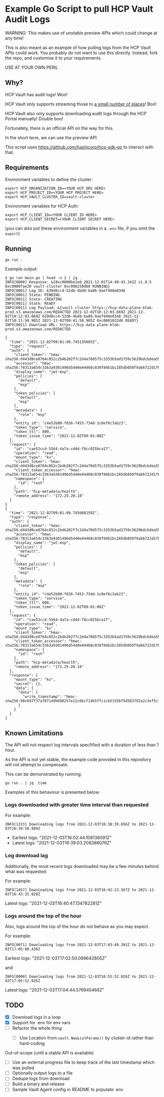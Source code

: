 # Example Go Script to pull HCP Vault Audit Logs

WARNING: This makes use of unstable preview APIs which could change at any time!

This is also meant as an example of how pulling logs from the HCP Vault APIs could work.
You probably do not want to use this directly. Instead, fork the repo, and customise it to your requirements.

USE AT YOUR OWN PERIL


## Why?

HCP Vault has audit logs! Woo!

HCP Vault only supports streaming those to [a small number of places](https://www.hashicorp.com/blog/hcp-vault-adds-3-new-observability-integrations)! Boo!

HCP Vault also only supports downloading audit logs through the HCP Portal manually! Double boo!

Fortunately, there is an official API on the way for this.

In the short term, we can use the preview API

This script uses https://github.com/hashicorp/hcp-sdk-go to interact with that.



## Requirements

Environment variables to define the cluster:

```
export HCP_ORGANIZATION_ID=<YOUR HCP ORG HERE>
export HCP_PROJECT_ID=<YOUR HCP PROJECT HERE>
export HCP_VAULT_CLUSTER_ID=vault-cluster
```

Environment variables for HCP Auth:

```
export HCP_CLIENT_ID=<YOUR CLIENT ID HERE>
export HCP_CLIENT_SECRET=<YOUR CLIENT SECRET HERE>
```

(you can also put these environment variables in a `.env` file, if you omit the `export`)

## Running

```
go run .
```

Example output:

```
$ go run main.go | head -n 2 | jq .
INFO[0000] Response: &{0xc0000be1e0 2021-12-01T14:49:43.342Z v1.8.5 0xc00007ae20 vault-cluster 0xc000250d80 RUNNING}
INFO[0001] Log ID: 639d8cc4-52d6-4bd8-ba86-9aef948e8348
INFO[0001] State: PENDING
INFO[0011] State: CREATING
INFO[0021] State: READY
INFO[0021] Log Payload: &{vault-cluster https://hcp-data-plane-blob-prod.s3.amazonaws.com/REDACTED 2021-12-02T10:12:03.669Z 2021-12-02T10:12:03.669Z 639d8cc4-52d6-4bd8-ba86-9aef948e8348 2021-12-02T10:11:50.905Z 2021-12-02T09:41:50.905Z 0xc0001022d0 READY}
INFO[0021] Download URL: https://hcp-data-plane-blob-prod.s3.amazonaws.com/REDACTED

{
  "time": "2021-12-02T09:01:09.745135603Z",
  "type": "request",
  "auth": {
    "client_token": "hmac-sha256:d443d8ce8764c852c2b4b202f7c2d4a70d575c3353b5ad1759c5629bdcbdea55",
    "accessor": "hmac-sha256:78313a654c3363a9301496d5440e44468c039f84b1bc285db050f9ab6722d1f0",
    "display_name": "jwt-msp",
    "policies": [
      "default",
      "msp"
    ],
    "token_policies": [
      "default",
      "msp"
    ],
    "metadata": {
      "role": "msp"
    },
    "entity_id": "c4e52b80-f836-7453-734d-1c0ef6c3ab23",
    "token_type": "service",
    "token_ttl": 600,
    "token_issue_time": "2021-12-02T09:01:08Z"
  },
  "request": {
    "id": "cae52ccd-5564-4a7a-cd4d-f8cc025bca17",
    "operation": "read",
    "mount_type": "kv",
    "client_token": "hmac-sha256:d443d8ce8764c852c2b4b202f7c2d4a70d575c3353b5ad1759c5629bdcbdea55",
    "client_token_accessor": "hmac-sha256:78313a654c3363a9301496d5440e44468c039f84b1bc285db050f9ab6722d1f0",
    "namespace": {
      "id": "root"
    },
    "path": "hcp-metadata/health",
    "remote_address": "172.25.20.18"
  }
}
{
  "time": "2021-12-02T09:01:09.745668159Z",
  "type": "response",
  "auth": {
    "client_token": "hmac-sha256:d443d8ce8764c852c2b4b202f7c2d4a70d575c3353b5ad1759c5629bdcbdea55",
    "accessor": "hmac-sha256:78313a654c3363a9301496d5440e44468c039f84b1bc285db050f9ab6722d1f0",
    "display_name": "jwt-msp",
    "policies": [
      "default",
      "msp"
    ],
    "token_policies": [
      "default",
      "msp"
    ],
    "metadata": {
      "role": "msp"
    },
    "entity_id": "c4e52b80-f836-7453-734d-1c0ef6c3ab23",
    "token_type": "service",
    "token_ttl": 600,
    "token_issue_time": "2021-12-02T09:01:08Z"
  },
  "request": {
    "id": "cae52ccd-5564-4a7a-cd4d-f8cc025bca17",
    "operation": "read",
    "mount_type": "kv",
    "client_token": "hmac-sha256:d443d8ce8764c852c2b4b202f7c2d4a70d575c3353b5ad1759c5629bdcbdea55",
    "client_token_accessor": "hmac-sha256:78313a654c3363a9301496d5440e44468c039f84b1bc285db050f9ab6722d1f0",
    "namespace": {
      "id": "root"
    },
    "path": "hcp-metadata/health",
    "remote_address": "172.25.20.18"
  },
  "response": {
    "mount_type": "kv",
    "secret": {},
    "data": {
      "data": {
        "write_timestamp": "hmac-sha256:98c697f37af07149b690257e12c6bcf14b5ffc1cb51556f5d583792a2c3ef5cf"
      }
    }
  }
}
```

## Known Limitations

The API will not respect log intervals specfified with a duration of less than 1 hour.

As the API is not yet stable, the example code provided in this repository will not attempt to compensate.

This can be demonstrated by running:

```
go run . | jq .time
```
Examples of this behaviour is presented below.

### Logs downloaded with greater time interval than requested

For example:
```
INFO[1233] Downloading logs from 2021-12-03T16:38:39.656Z to 2021-12-03T16:39:50.989Z
```

* Earliest logs: "2021-12-03T16:02:44.108136091Z"
* Latest logs: "2021-12-03T16:39:03.208386076Z"


### Log download lag

Additionally, the most recent logs downloaded may be a few minutes behind what was requested.

For example:
```
INFO[1457] Downloading logs from 2021-12-03T16:42:13.567Z to 2021-12-03T16:43:35.028Z
```

Latest logs: "2021-12-03T16:40:47.134782281Z"

### Logs around the top of the hour

Also, logs around the top of the hour do not behave as you may expect.

For example:

```
INFO[0071] Downloading logs from 2021-12-03T17:03:49.392Z to 2021-12-03T17:05:00.436Z
```

Earliest logs: "2021-12-03T17:02:50.099642805Z"

and
```
INFO[0000] Downloading logs from 2021-12-03T16:55:52.026Z to 2021-12-03T17:05:52.026Z
```

Latest logs: "2021-12-03T17:04:44.576945466Z"






## TODO

* [X] Download logs in a loop
* [X] Support for .env for env vars
* [ ] Refactor the whole thing
  * [ ] Use Location from `vault.NewListParams()` by cluster-id rather than hard-coding


Out-of-scope (until a stable API is available)
* [ ] Use an external progress file to keep track of the last timestamp which was pulled
* [ ] Optionally output logs to a file
* [ ] Dedupe logs from download
* [ ] Build a binary and release
* [ ] Sample Vault Agent config in README to populate .env
